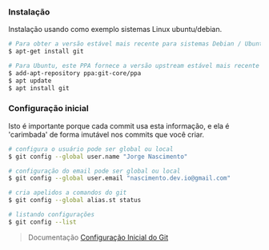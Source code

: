 ### Instalação

Instalação usando como exemplo sistemas Linux ubuntu/debian.

```bash
# Para obter a versão estável mais recente para sistemas Debian / Ubuntu
$ apt-get install git

# Para Ubuntu, este PPA fornece a versão upstream estável mais recente do Git
$ add-apt-repository ppa:git-core/ppa
$ apt update
$ apt install git
```

### Configuração inicial

Isto é importante porque cada commit usa esta informação, e ela é 'carimbada' de forma imutável nos commits que você criar.

```bash
# configura o usuário pode ser global ou local
$ git config --global user.name "Jorge Nascimento"

# configuração do email pode ser global ou local
$ git config --global user.email "nascimento.dev.io@gmail.com"

# cria apelidos a comandos do git
$ git config --global alias.st status

# listando configurações
$ git config --list
```

> Documentação [Configuração Inicial do Git](https://git-scm.com/book/pt-br/v2/Come%C3%A7ando-Configura%C3%A7%C3%A3o-Inicial-do-Git)

